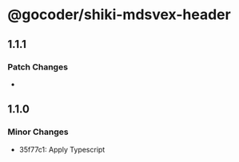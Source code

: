 # @gocoder/shiki-mdsvex-header

## 1.1.1

### Patch Changes

-

## 1.1.0

### Minor Changes

- 35f77c1: Apply Typescript
